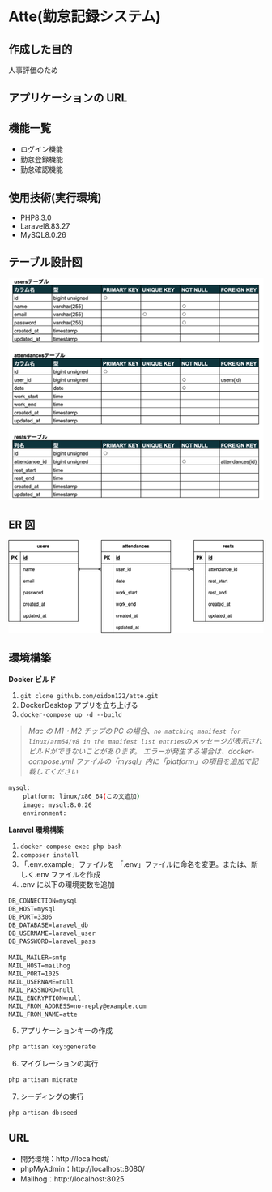 # Atte(勤怠記録システム)

## 作成した目的

人事評価のため

## アプリケーションの URL

## 機能一覧

- ログイン機能
- 勤怠登録機能
- 勤怠確認機能

## 使用技術(実行環境)

- PHP8.3.0
- Laravel8.83.27
- MySQL8.0.26

## テーブル設計図

![alt](table.png)

## ER 図

![alt](atte.png)

## 環境構築

**Docker ビルド**

1. `git clone github.com/oidon122/atte.git`
2. DockerDesktop アプリを立ち上げる
3. `docker-compose up -d --build`

> _Mac の M1・M2 チップの PC の場合、`no matching manifest for linux/arm64/v8 in the manifest list entries`のメッセージが表示されビルドができないことがあります。
> エラーが発生する場合は、docker-compose.yml ファイルの「mysql」内に「platform」の項目を追加で記載してください_

```bash
mysql:
    platform: linux/x86_64(この文追加)
    image: mysql:8.0.26
    environment:
```

**Laravel 環境構築**

1. `docker-compose exec php bash`
2. `composer install`
3. 「.env.example」ファイルを 「.env」ファイルに命名を変更。または、新しく.env ファイルを作成
4. .env に以下の環境変数を追加

```text
DB_CONNECTION=mysql
DB_HOST=mysql
DB_PORT=3306
DB_DATABASE=laravel_db
DB_USERNAME=laravel_user
DB_PASSWORD=laravel_pass

MAIL_MAILER=smtp
MAIL_HOST=mailhog
MAIL_PORT=1025
MAIL_USERNAME=null
MAIL_PASSWORD=null
MAIL_ENCRYPTION=null
MAIL_FROM_ADDRESS=no-reply@example.com
MAIL_FROM_NAME=atte
```

5. アプリケーションキーの作成

```bash
php artisan key:generate
```

6. マイグレーションの実行

```bash
php artisan migrate
```

7. シーディングの実行

```bash
php artisan db:seed
```

## URL

- 開発環境：http://localhost/
- phpMyAdmin：http://localhost:8080/
- Mailhog：http://localhost:8025
